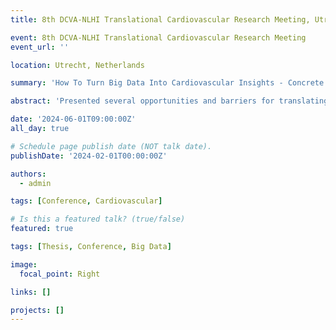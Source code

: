```yaml
---
title: 8th DCVA-NLHI Translational Cardiovascular Research Meeting, Utrecht - The Netherlands

event: 8th DCVA-NLHI Translational Cardiovascular Research Meeting
event_url: ''

location: Utrecht, Netherlands

summary: 'How To Turn Big Data Into Cardiovascular Insights - Concrete Opportunities and Obstacles (Oral presentation)'

abstract: 'Presented several opportunities and barriers for translating large-scale cardiovascular data into actionable insights during an oral presentation at the 8th DCVA-NLHI Translational Cardiovascular Research Meeting.'

date: '2024-06-01T09:00:00Z'
all_day: true

# Schedule page publish date (NOT talk date).
publishDate: '2024-02-01T00:00:00Z'

authors:
  - admin

tags: [Conference, Cardiovascular]

# Is this a featured talk? (true/false)
featured: true

tags: [Thesis, Conference, Big Data]

image:
  focal_point: Right

links: []

projects: []
---
```


